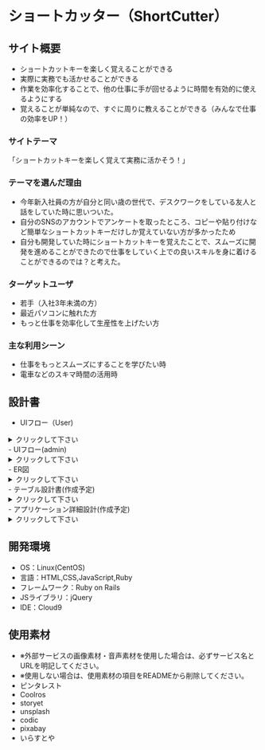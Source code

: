 # ショートカッター（ShortCutter）

## サイト概要
 - ショートカットキーを楽しく覚えることができる
 - 実際に実務でも活かせることができる
 - 作業を効率化することで、他の仕事に手が回せるように時間を有効的に使えるようにする
 - 覚えることが単純なので、すぐに周りに教えることができる（みんなで仕事の効率をUP！）
### サイトテーマ
「ショートカットキーを楽しく覚えて実務に活かそう！」

### テーマを選んだ理由
 - 今年新入社員の方が自分と同い歳の世代で、デスクワークをしている友人と話をしていた時に思いついた。
 - 自分のSNSのアカウントでアンケートを取ったところ、コピーや貼り付けなど簡単なショートカットキーだけしか覚えていない方が多かったため
 - 自分も開発していた時にショートカットキーを覚えたことで、スムーズに開発を進めることができたので仕事をしていく上での良いスキルを身に着けることができるのでは？と考えた。

### ターゲットユーザ
 - 若手（入社3年未満の方）
 - 最近パソコンに触れた方
 - もっと仕事を効率化して生産性を上げたい方

### 主な利用シーン
 - 仕事をもっとスムーズにすることを学びたい時
 - 電車などのスキマ時間の活用時

## 設計書
 - UIフロー（User)</br>
 <details>
  <summary>クリックして下さい</summary>

  <img width="861" alt="shortcutter_ER図" src="https://user-images.githubusercontent.com/100746049/170939224-3d798024-0026-448e-9166-a27e0c449ffb.png">

 </details>
 - UIフロー(admin)</br>
 <details>
  <summary>クリックして下さい</summary>

  <img width="861" alt="shortcutter_ER図" src="https://user-images.githubusercontent.com/100746049/170939224-3d798024-0026-448e-9166-a27e0c449ffb.png">

 </details>
 - ER図<br>
 <details>
  <summary>クリックして下さい</summary>

  <img width="861" alt="shortcutter_ER図" src="https://user-images.githubusercontent.com/100746049/170939224-3d798024-0026-448e-9166-a27e0c449ffb.png">

 </details>
 - テーブル設計書(作成予定)
 <details>
  <summary>クリックして下さい</summary>

  <img width="861" alt="shortcutter_ER図" src="https://user-images.githubusercontent.com/100746049/170939224-3d798024-0026-448e-9166-a27e0c449ffb.png">

 </details>
 - アプリケーション詳細設計(作成予定)
 <details>
  <summary>クリックして下さい</summary>

  <img width="861" alt="shortcutter_ER図" src="https://user-images.githubusercontent.com/100746049/170939224-3d798024-0026-448e-9166-a27e0c449ffb.png">

 </details>

## 開発環境
- OS：Linux(CentOS)
- 言語：HTML,CSS,JavaScript,Ruby
- フレームワーク：Ruby on Rails
- JSライブラリ：jQuery
- IDE：Cloud9

## 使用素材
- ※外部サービスの画像素材・音声素材を使用した場合は、必ずサービス名とURLを明記してください。
- ※使用しない場合は、使用素材の項目をREADMEから削除してください。
- ピンタレスト
- Coolros
- storyet
- unsplash
- codic
- pixabay
- いらすとや
